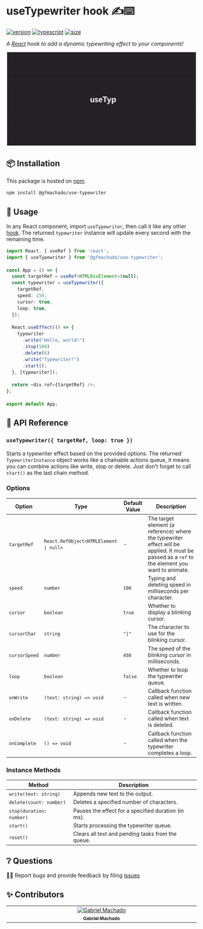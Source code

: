 # useTypewriter hook ✍️⌨️

[![version][version-badge]][npm]
[![typescript][typescript-badge]][typescript-badge]
[![size][size-badge]][bundlephobia]

_A [React][react] hook to add a dynamic typewriting effect to your components!_

<p align="center">
    <a href="https://www.npmjs.com/package/@gfmachado/use-typewriter">
        <img alt="next link" src="./images/cover.gif" width="500">
    </a>
</p>

## 📦 Installation

This package is hosted on [npm][npm].

```bash
npm install @gfmachado/use-typewriter
```

## 🔧 Usage

In any React component, import `useTypewriter`, then call it like any other [hook][hooks]. The returned `typewriter` instance will update every second with the remaining time.

```typescript
import React, { useRef } from 'react';
import { useTypewriter } from '@gfmachado/use-typewriter';

const App = () => {
  const targetRef = useRef<HTMLDivElement>(null);
  const typewriter = useTypewriter({
    targetRef,
    speed: 150,
    cursor: true,
    loop: true,
  });

  React.useEffect(() => {
    typewriter
      .write("Hello, world!")
      .stop(500)
      .delete(6)
      .write("Typewriter!")
      .start();
  }, [typewriter]);

  return <div ref={targetRef} />;
};

export default App;
```

## 📖 API Reference

### `useTypewriter({ targetRef, loop: true })`

Starts a typewriter effect based on the provided options. The returned `TypewriterInstance` object works like a chainable actions queue, it means you can combine actions like write, stop or delete. Just don't forget to call `start()` as the last chain method.

### Options

| Option        | Type                                         | Default Value | Description                                                                                      |
| ------------- | -------------------------------------------- | ------------- | ------------------------------------------------------------------------------------------------ |
| `targetRef`   | `React.RefObject<HTMLElement \| null>`       | -             | The target element (a reference) where the typewriter effect will be applied. It must be passed as a `ref` to the element you want to animate. |
| `speed`       | `number`                                    | `100`         | Typing and deleting speed in milliseconds per character.                                         |
| `cursor`      | `boolean`                                   | `true`        | Whether to display a blinking cursor.                                                            |
| `cursorChar`  | `string`                                    | `"\|"`         | The character to use for the blinking cursor.                                                    |
| `cursorSpeed` | `number`                                    | `450`         | The speed of the blinking cursor in milliseconds.                                                |
| `loop`        | `boolean`                                   | `false`       | Whether to loop the typewriter queue.                                                            |
| `onWrite`     | `(text: string) => void`                    | -             | Callback function called when new text is written.                                               |
| `onDelete`    | `(text: string) => void`                    | -             | Callback function called when text is deleted.                                                   |
| `onComplete`  | `() => void`                                | -             | Callback function called when the typewriter completes a loop.                                   |

### Instance Methods

| Method           | Description                                         |
| ---------------- | --------------------------------------------------- |
| `write(text: string)`    | Appends new text to the output.                     |
| `delete(count: number)`  | Deletes a specified number of characters.           |
| `stop(duration: number)` | Pauses the effect for a specified duration (in ms). |
| `start()`        | Starts processing the typewriter queue.             |
| `reset()`        | Clears all text and pending tasks from the queue.   |

## ❔ Questions

🐛📢 Report bugs and provide feedback by filing [issues][issues]

## ✨ Contributors

<!-- ALL-CONTRIBUTORS-LIST:START - Do not remove or modify this section -->
<!-- prettier-ignore-start -->
<!-- markdownlint-disable -->
<table>
  <tbody>
    <tr>
      <td align="center" valign="top" width="14.28%"><a href="https://gfmachado.dev"><img src="https://avatars.githubusercontent.com/u/53434033?s=400&v=4" width="100px;" alt="Gabriel Machado"/><br /><sub><b>Gabriel Machado</b></sub></a><br /></td>
    </tr>
  </tbody>
</table>

<!-- markdownlint-restore -->
<!-- prettier-ignore-end -->

<!-- ALL-CONTRIBUTORS-LIST:END -->

[issues]: https://github.com/thegfmachado/use-typewriter/issues
[react]: https://reactjs.org
[npm]: https://www.npmjs.com/package/@gfmachado/use-typewriter
[hooks]: https://reactjs.org/docs/hooks-intro.html
[bundlephobia]: https://bundlephobia.com/result?p=@gfmachado/use-typewriter
[version-badge]: https://img.shields.io/npm/v/@gfmachado/use-typewriter.svg?style=flat-square
[size-badge]: https://img.shields.io/bundlephobia/minzip/@gfmachado/use-typewriter?style=flat-square
[typescript-badge]: https://img.shields.io/npm/types/@gfmachado/use-typewriter?style=flat-square
```
